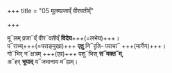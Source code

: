 +++
title = "05 मूलम्प्रजाव्ँ वीरवतीव्ँ"

+++

मू᳓लम् प्रजा᳓व्ँ वीर᳓वतीव्ँ **विदेय**+++(=लभेय)+++।  
प᳓राच्य्+++(=पराङ्मुखा)+++ **एतु** नि᳓रृतिᳶ पराचा᳓ +++(मार्गेण)+++।  
गो᳓भिर् न᳓क्षत्रम् +++(एव)+++ पशु᳓भिस् **स᳓मक्त᳓म्**,  
अ᳓हर् **भूयाद्** य᳓जमानाय म᳓ह्यम्।  
